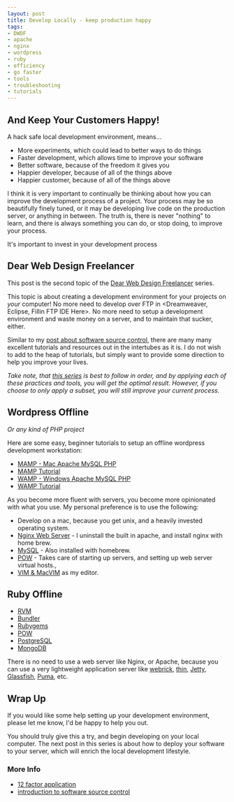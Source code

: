 ```yaml
---
layout: post
title: Develop Locally - keep production happy
tags:
- DWDF
- apache
- nginx
- wordpress
- ruby
- efficiency
- go faster
- tools
- troubleshooting
- tutorials
---
```


## And Keep Your Customers Happy!

A hack safe local development environment, means...

* More experiments, which could lead to better ways to do things
* Faster development, which allows time to improve your software
* Better software, because of the freedom it gives you
* Happier developer, because of all of the things above
* Happier customer, because of all of the things above

I think it is very important to continually be thinking about how you can improve the development process of a project. Your process may be so beautifully finely tuned, or it may be developing live code on the production server, or anything in between.  The truth is, there is never "nothing" to learn, and there is always something you can do, or stop doing, to improve your process.

It's important to invest in your development process

## Dear Web Design Freelancer

This post is the second topic of the [Dear Web Design Freelancer](/blog/2013/10/25/dear-web-design-freelancer/) series.

This topic is about creating a development environment for your projects on *your* computer! No more need to develop over FTP in <Dreamweaver, Eclipse, Fillin FTP IDE Here>. No more need to setup a development environment and waste money on a server, and to maintain that sucker, either.

Similar to my [post about software source control](/blog/2013/10/29/introduction-to-software-source-control/), there are many many excellent tutorials and resources out in the intertubes as it is. I do not wish to add to the heap of tutorials, but simply want to provide some direction to help you improve your lives.

*Take note, that [this series](/blog/2013/10/25/dear-web-design-freelancer/) is best to follow in order, and by applying each of these practices and tools, you will get the optimal result.  However, if you choose to only apply a subset, you will still improve your current process.*

## Wordpress Offline

*Or any kind of PHP project*

Here are some easy, beginner tutorials to setup an offline wordpress development workstation:

* [MAMP - Mac Apache MySQL PHP](http://codex.wordpress.org/Installing_WordPress_Locally_on_Your_Mac_With_MAMP)
* [MAMP Tutorial](https://www.youtube.com/watch?v=gP4E3KT12Zg)
* [WAMP - Windows Apache MySQL PHP](http://www.wampserver.com/en/)
* [WAMP Tutorial](https://www.youtube.com/watch?v=MHMV6tUuadA)

As you become more fluent with servers, you become more opinionated with what you use. My personal preference is to use the following:

* Develop on a mac, because you get unix, and a heavily invested operating system.
* [Nginx Web Server](http://wiki.nginx.org/Main) - I uninstall the built in apache, and install nginx with home brew.
* [MySQL](http://www.mysql.com/) - Also installed with homebrew.
* [POW](http://soderlind.no/wordpress-and-pow/) - Takes care of starting up servers, and setting up web server virtual hosts.,
* [VIM & MacVIM](https://code.google.com/p/macvim/) as my editor.

## Ruby Offline

* [RVM](http://rvm.io/)
* [Bundler](http://bundler.io/)
* [Rubygems](http://rubygems.org/)
* [POW](http://pow.cx/)
* [PostgreSQL](http://www.postgresql.org/)
* [MongoDB](http://www.mongodb.org/)

There is no need to use a web server like Nginx, or Apache, because you can use a very lightweight application server like [webrick](http://rubygems.org/gems/webrick), [thin](http://rubygems.org/gems/thin), [Jetty](http://rubygems.org/gems/jetty), [Glassfish](http://rubygems.org/gems/glassfish), [Puma](http://rubygems.org/gems/puma), etc.

## Wrap Up

If you would like some help setting up your development environment, please let me know, I'd be happy to help you out.

You should truly give this a try, and begin developing on your local computer. The next post in this series is about how to deploy your software to your server, which will enrich the local development lifestyle.

### More Info

* [12 factor application](http://12factor.net/)
* [introduction to software source control](/blog/2013/10/29/introduction-to-software-source-control/)